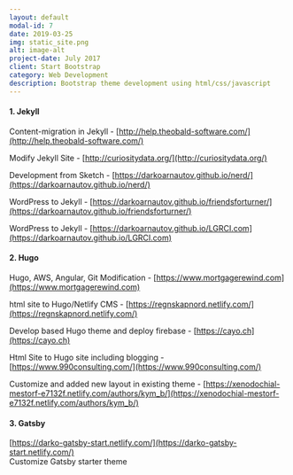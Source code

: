 ```yaml
---
layout: default
modal-id: 7
date: 2019-03-25
img: static_site.png
alt: image-alt
project-date: July 2017
client: Start Bootstrap
category: Web Development
description: Bootstrap theme development using html/css/javascript
---
```


#### 1. Jekyll

Content-migration in Jekyll - [http://help.theobald-software.com/](http://help.theobald-software.com/)<br>

Modify Jekyll Site - [http://curiositydata.org/](http://curiositydata.org/)

Development from Sketch - [https://darkoarnautov.github.io/nerd/](https://darkoarnautov.github.io/nerd/)<br>

WordPress to Jekyll - [https://darkoarnautov.github.io/friendsforturner/](https://darkoarnautov.github.io/friendsforturner/)<br>

WordPress to Jekyll - [https://darkoarnautov.github.io/LGRCI.com](https://darkoarnautov.github.io/LGRCI.com)<br>

#### 2. Hugo

Hugo, AWS, Angular, Git Modification - [https://www.mortgagerewind.com](https://www.mortgagerewind.com)<br>

html site to Hugo/Netlify CMS - [https://regnskapnord.netlify.com/](https://regnskapnord.netlify.com/)

Develop based Hugo theme and deploy firebase - [https://cayo.ch](https://cayo.ch)

Html Site to Hugo site including blogging - [https://www.990consulting.com/](https://www.990consulting.com/) 

Customize and added new layout in existing theme - [https://xenodochial-mestorf-e7132f.netlify.com/authors/kym_b/](https://xenodochial-mestorf-e7132f.netlify.com/authors/kym_b/)<br>


#### 3. Gatsby

[https://darko-gatsby-start.netlify.com/](https://darko-gatsby-start.netlify.com/)<br>
Customize Gatsby starter theme
